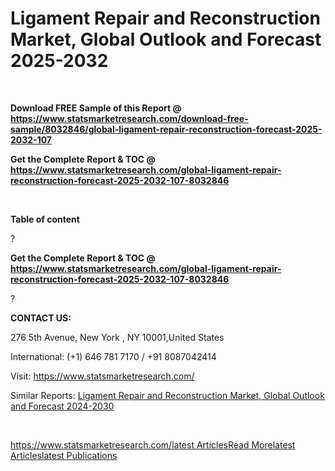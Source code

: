 <h1>Ligament Repair and Reconstruction Market, Global Outlook and Forecast 2025-2032</h1><br/><p><strong>Download FREE Sample of this Report @ <a href="https://www.statsmarketresearch.com/download-free-sample/8032846/global-ligament-repair-reconstruction-forecast-2025-2032-107">https://www.statsmarketresearch.com/download-free-sample/8032846/global-ligament-repair-reconstruction-forecast-2025-2032-107</a></strong></p>
 
 
 
 <div><b>Get the Complete Report & TOC @ <a href="https://www.statsmarketresearch.com/global-ligament-repair-reconstruction-forecast-2025-2032-107-8032846">https://www.statsmarketresearch.com/global-ligament-repair-reconstruction-forecast-2025-2032-107-8032846</a></b></div>
 
 
 
 <p><br />
 
 <b>Table of content</b></p>
 
 
 
 <p>? </p>
 
 
 
 <div><b>Get the Complete Report & TOC @ <a href="https://www.statsmarketresearch.com/global-ligament-repair-reconstruction-forecast-2025-2032-107-8032846">https://www.statsmarketresearch.com/global-ligament-repair-reconstruction-forecast-2025-2032-107-8032846</a></b></div>
 
 
 
 <p>? </p>
 
 
 
 <p><b>CONTACT US:</b><br />
 
 276 5th Avenue, New York , NY 10001,United States<br />
 
 International: (+1) 646 781 7170 / +91 8087042414<br />
 
 Visit: <a href="https://www.statsmarketresearch.com/">https://www.statsmarketresearch.com/</a><br />
 
 Similar Reports: <a href="https://www.statsmarketresearch.com/global-ligament-repair-reconstruction-forecast-2025-2032-107-8032846">Ligament Repair and Reconstruction Market, Global Outlook and Forecast 2024-2030</a><br />
 
 <br />
 
 <a href="https://gyeongbokgung.com">https://www.statsmarketresearch.com/</a><a href="https://hallyeomaritime.com">latest Articles</a><a href="https://jingwansa.com">Read More</a><a href="https://nguoiviet.jp/">latest Articles</a><a href="https://www.intelmarketresearch.com/">latest Publications</a></p>